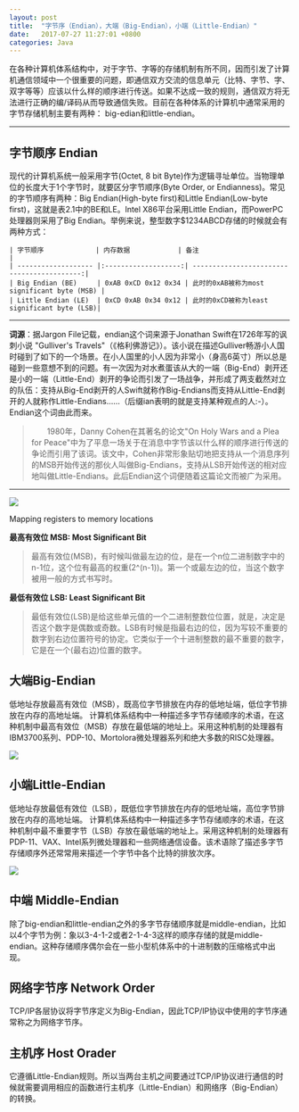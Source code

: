 ```yaml
---
layout: post
title:  "字节序（Endian），大端（Big-Endian），小端（Little-Endian）"
date:   2017-07-27 11:27:01 +0800
categories: Java
---
```

在各种计算机体系结构中，对于字节、字等的存储机制有所不同，因而引发了计算机通信领域中一个很重要的问题，即通信双方交流的信息单元（比特、字节、字、双字等等）应该以什么样的顺序进行传送。如果不达成一致的规则，通信双方将无法进行正确的编/译码从而导致通信失败。目前在各种体系的计算机中通常采用的字节存储机制主要有两种：
big-edian和little-endian。

***

## 字节顺序 Endian
现代的计算机系统一般采用字节(Octet, 8 bit Byte)作为逻辑寻址单位。当物理单位的长度大于1个字节时，就要区分字节顺序(Byte Order, or Endianness)。常见的字节顺序有两种：Big Endian(High-byte first)和Little Endian(Low-byte first)，这就是表2.1中的BE和LE。Intel X86平台采用Little Endian，而PowerPC处理器则采用了Big Endian。举例来说，整型数字$1234ABCD存储的时候就会有两种方式：

    | 字节顺序             | 内存数据            | 备注                                        |
    | ------------------- |:-------------------:| ------------------------------------------:|
    | Big Endian (BE)     | 0xAB 0xCD 0x12 0x34 | 此时的0xAB被称为most significant byte (MSB) |
    | Little Endian (LE)  | 0xCD 0xAB 0x34 0x12 | 此时的0xCD被称为least significant byte (LSB)|

***
**词源**：据Jargon File记载，endian这个词来源于Jonathan Swift在1726年写的讽刺小说 "Gulliver's Travels"（《格利佛游记》）。该小说在描述Gulliver畅游小人国时碰到了如下的一个场景。在小人国里的小人因为非常小（身高6英寸）所以总是碰到一些意想不到的问题。有一次因为对水煮蛋该从大的一端（Big-End）剥开还是小的一端（Little-End）剥开的争论而引发了一场战争，并形成了两支截然对立的队伍：支持从Big-End剥开的人Swift就称作Big-Endians而支持从Little-End剥开的人就称作Little-Endians……（后缀ian表明的就是支持某种观点的人:-）。Endian这个词由此而来。
>　　1980年，Danny Cohen在其著名的论文"On Holy Wars and a Plea for Peace"中为了平息一场关于在消息中字节该以什么样的顺序进行传送的争论而引用了该词。该文中，Cohen非常形象贴切地把支持从一个消息序列的MSB开始传送的那伙人叫做Big-Endians，支持从LSB开始传送的相对应地叫做Little-Endians。此后Endian这个词便随着这篇论文而被广为采用。
***

![](../../../../sources/images/posts/250px-Endianessmap_svg.png)

Mapping registers to memory locations



**最高有效位 MSB: Most Significant Bit**
>最高有效位(MSB)，有时候叫做最左边的位，是在一个n位二进制数字中的n-1位，这个位有最高的权重(2^(n-1))。第一个或最左边的位，当这个数字被用一般的方式书写时。


**最低有效位 LSB: Least Significant Bit**
>最低有效位(LSB)是给这些单元值的一个二进制整数位位置，就是，决定是否这个数字是偶数或奇数。LSB有时候是指最右边的位，因为写较不重要的数字到右边位置符号的协定。它类似于一个十进制整数的最不重要的数字，它是在一个(最右边)位置的数字。



## 大端Big-Endian
低地址存放最高有效位（MSB），既高位字节排放在内存的低地址端，低位字节排放在内存的高地址端。
计算机体系结构中一种描述多字节存储顺序的术语，在这种机制中最高有效位（MSB）存放在最低端的地址上。采用这种机制的处理器有IBM3700系列、PDP-10、Mortolora微处理器系列和绝大多数的RISC处理器。

![](../../../../sources/images/posts/280px-Big-Endian_svg.png)



## 小端Little-Endian
低地址存放最低有效位（LSB），既低位字节排放在内存的低地址端，高位字节排放在内存的高地址端。
计算机体系结构中一种描述多字节存储顺序的术语，在这种机制中最不重要字节（LSB）存放在最低端的地址上。采用这种机制的处理器有PDP-11、VAX、Intel系列微处理器和一些网络通信设备。该术语除了描述多字节存储顺序外还常常用来描述一个字节中各个比特的排放次序。

![](../../../../sources/images/posts/280px-Little-Endian_svg.png)



## 中端 Middle-Endian
除了big-endian和little-endian之外的多字节存储顺序就是middle-endian，比如以4个字节为例：象以3-4-1-2或者2-1-4-3这样的顺序存储的就是middle-endian。这种存储顺序偶尔会在一些小型机体系中的十进制数的压缩格式中出现。



## 网络字节序 Network Order
TCP/IP各层协议将字节序定义为Big-Endian，因此TCP/IP协议中使用的字节序通常称之为网络字节序。



## 主机序 Host Orader
它遵循Little-Endian规则。所以当两台主机之间要通过TCP/IP协议进行通信的时候就需要调用相应的函数进行主机序（Little-Endian）和网络序（Big-Endian）的转换。
